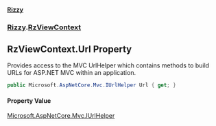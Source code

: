 #### [Rizzy](index 'index')
### [Rizzy](Rizzy 'Rizzy').[RzViewContext](Rizzy.RzViewContext 'Rizzy.RzViewContext')

## RzViewContext.Url Property

Provides access to the MVC UrlHelper which contains methods to build URLs for ASP.NET MVC within an application.

```csharp
public Microsoft.AspNetCore.Mvc.IUrlHelper Url { get; }
```

#### Property Value
[Microsoft.AspNetCore.Mvc.IUrlHelper](https://docs.microsoft.com/en-us/dotnet/api/Microsoft.AspNetCore.Mvc.IUrlHelper 'Microsoft.AspNetCore.Mvc.IUrlHelper')